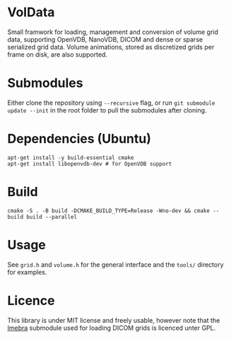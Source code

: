 # VolData

Small framwork for loading, management and conversion of volume grid data, supporting OpenVDB, NanoVDB, DICOM and dense or sparse serialized grid data. Volume animations, stored as discretized grids per frame on disk, are also supported.

# Submodules

Either clone the repository using `--recursive` flag, or run `git submodule update --init` in the root folder to pull the submodules after cloning.

# Dependencies (Ubuntu)

    apt-get install -y build-essential cmake
    apt-get install libopenvdb-dev # for OpenVDB support

# Build

    cmake -S . -B build -DCMAKE_BUILD_TYPE=Release -Wno-dev && cmake --build build --parallel

# Usage

See `grid.h` and `volume.h` for the general interface and the `tools/` directory for examples.

# Licence

This library is under MIT license and freely usable, however note that the [Imebra](https://imebra.com/) submodule used for loading DICOM grids is licenced unter GPL.
